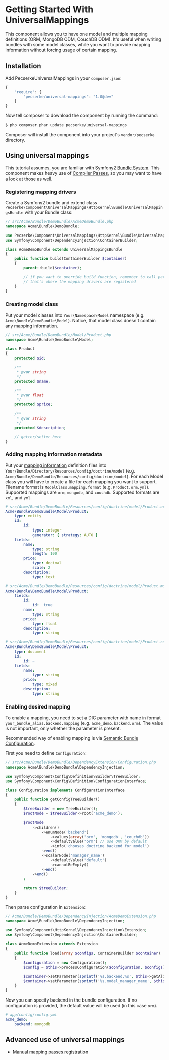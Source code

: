 Getting Started With UniversalMappings
======================================

This component allows you to have one model and multiple mapping definitions (ORM, MongoDB ODM, CouchDB ODM).
It's useful when writing bundles with some model classes, while you want to provide mapping information
without forcing usage of certain mapping.

## Installation

Add PecserkeUniversalMappings in your `composer.json`:

``` js
{
    "require": {
        "pecserke/universal-mappings": "1.0@dev"
    }
}
```

Now tell composer to download the component by running the command:

``` bash
$ php composer.phar update pecserke/universal-mappings
```

Composer will install the component into your project's `vendor/pecserke` directory.

## Using universal mappings

This tutorial assumes, you are familiar with Symfony2
[Bundle System](http://symfony.com/doc/current/book/page_creation.html#page-creation-bundles).
This component makes heavy use of
[Compiler Passes](http://symfony.com/doc/current/cookbook/service_container/compiler_passes.html),
so you may want to have a look at those as well.

### Registering mapping drivers

Create a Symfony2 bundle and extend class
`Pecserke\Component\UniversalMappings\HttpKernel\Bundle\UniversalMappingsBundle`
with your Bundle class:

``` php
// src/Acme/Bundle/DemoBundle/AcmeDemoBundle.php
namespace Acme\Bundle\DemoBundle;

use Pecserke\Component\UniversalMappings\HttpKernel\Bundle\UniversalMappingsBundle;
use Symfony\Component\DependencyInjection\ContainerBuilder;

class AcmeDemoBundle extends UniversalMappingsBundle
{
    public function build(ContainerBuilder $container)
    {
        parent::build($container);

        // if you want to override build function, remember to call parent::build
        // that's where the mapping drivers are registered
    }
}
```

### Creating model class

Put your model classes into `Your\Namespace\Model` namespace (e.g. `Acme\Bundle\DemoBundle\Model`).
Notice, that model class doesn't contain any mapping information.

``` php
// src/Acme/Bundle/DemoBundle/Model/Product.php
namespace Acme\Bundle\DemoBundle\Model;

class Product
{
    protected $id;

    /**
     * @var string
     */
    protected $name;

    /**
     * @var float
     */
    protected $price;

    /**
     * @var string
     */
    protected $description;

    // getter/setter here
}
```

### Adding mapping information metadata

Put your [mapping information](http://symfony.com/doc/current/book/doctrine.html#add-mapping-information)
definition files into `Your/Bundle/Directory/Resources/config/doctrine/model`
(e.g. `Acme/Bundle/DemoBundle/Resources/config/doctrine/model`).
For each Model class you will have to create a file for each mapping you want to support.
Filename format is `ModelClass.mapping.format` (e.g. `Product.orm.yml`).
Supported mappings are `orm`, `mongodb`, and `couchdb`. Supported formats are `xml`, and `yml`.

``` yaml
# src/Acme/Bundle/DemoBundle/Resources/config/doctrine/model/Product.orm.yml
Acme\Bundle\DemoBundle\Model\Product:
    type: entity
    id:
        id:
            type: integer
            generator: { strategy: AUTO }
    fields:
        name:
            type: string
            length: 100
        price:
            type: decimal
            scale: 2
        description:
            type: text
```

``` yaml
# src/Acme/Bundle/DemoBundle/Resources/config/doctrine/model/Product.mongodb.yml
Acme\Bundle\DemoBundle\Model\Product:
    fields:
        id:
            id:  true
        name:
            type: string
        price:
            type: float
        description:
            type: string
```

``` yaml
# src/Acme/Bundle/DemoBundle/Resources/config/doctrine/model/Product.couchdb.yml
Acme\Bundle\DemoBundle\Model\Product:
    type: document
    id:
        id: ~
    fields:
        name:
            type: string
        price:
            type: mixed
        description:
            type: string
```

### Enabling desired mapping

To enable a mapping, you need to set a DIC parameter with name in format `your_bundle_alias.backend.mapping`
(e.g. `acme_demo.backend.orm`). The value is not important, only whether the parameter is present.

Recommended way of enabling mapping is via
[Semantic Bundle Configuration](http://symfony.com/doc/current/cookbook/bundles/extension.html).

First you need to define `Configuration`:

``` php
// src/Acme/Bundle/DemoBundle/DependencyExtension/Configuration.php
namespace Acme\Bundle\DemoBundle\DependencyInjection;

use Symfony\Component\Config\Definition\Builder\TreeBuilder;
use Symfony\Component\Config\Definition\ConfigurationInterface;

class Configuration implements ConfigurationInterface
{
    public function getConfigTreeBuilder()
    {
        $treeBuilder = new TreeBuilder();
        $rootNode = $treeBuilder->root('acme_demo');

        $rootNode
            ->children()
                ->enumNode('backend')
                    ->values(array('orm', 'mongodb', 'couchdb'))
                    ->defaultValue('orm') // use ORM by default
                    ->info('chooses doctrine backend for model')
                ->end()
                ->scalarNode('manager_name')
                    ->defaultValue('default')
                    ->cannotBeEmpty()
                ->end()
            ->end()
        ;

        return $treeBuilder;
    }
}
```

Then parse configuration in `Extension`:

``` php
// Acme/Bundle/DemoBundle/DependencyInjection/AcmeDemoExtension.php
namespace Acme\Bundle\DemoBundle\DependencyInjection;

use Symfony\Component\HttpKernel\DependencyInjection\Extension;
use Symfony\Component\DependencyInjection\ContainerBuilder;

class AcmeDemoExtension extends Extension
{
    public function load(array $configs, ContainerBuilder $container)
    {
        $configuration = new Configuration();
        $config = $this->processConfiguration($configuration, $configs);

        $container->setParameter(sprintf('%s.backend.%s', $this->getAlias(), $config['backend']), true);
        $container->setParameter(sprintf('%s.model_manager_name', $this->getAlias()), $config['manager_name']);
    }
}
```

Now you can specify backend in the bundle configuration.
If no configuration is provided, the default value will be used (in this case `orm`).

``` yaml
# app/config/config.yml
acme_demo:
    backend: mongodb
```

## Advanced use of universal mappings

- [Manual mapping passes registration](manual_mapping_passes_registration.md)
